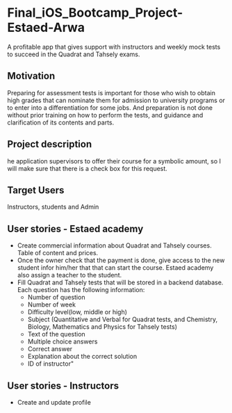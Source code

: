 # Final_iOS_Bootcamp_Project-Estaed-Arwa
A profitable app that gives support with instructors and weekly mock tests to succeed in the Quadrat and Tahsely exams. 

## Motivation
Preparing for assessment tests is important for those who wish to obtain high grades that can nominate them for admission to university programs or to enter into a differentiation for some jobs.  And preparation is not done without prior training on how to perform the tests, and guidance and clarification of its contents and parts. 


## Project description
he application supervisors to offer their course for a symbolic amount, so I will make sure that there is a check box for this request.


## Target Users
Instructors, students and Admin


## User stories - Estaed academy 
   - Create commercial information about Quadrat and Tahsely courses. Table of content and prices.
   - Once the owner check that the payment is done, give access to the new student infor him/her that that can start the course. Estaed academy also assign a teacher to the student.
   - Fill Quadrat and Tahsely tests that will be stored in a backend database. Each question has the following information:
     - Number of question
     - Number of week
     - Difficulty level(low, middle or high)
     - Subject (Quantitative and Verbal for Quadrat tests, and Chemistry, Biology, Mathematics and Physics for Tahsely tests)
     - Text of the question
     - Multiple choice answers
     - Correct answer
     - Explanation about the correct solution
     - ID of instructor"


## User stories - Instructors
   - Create and update profile

